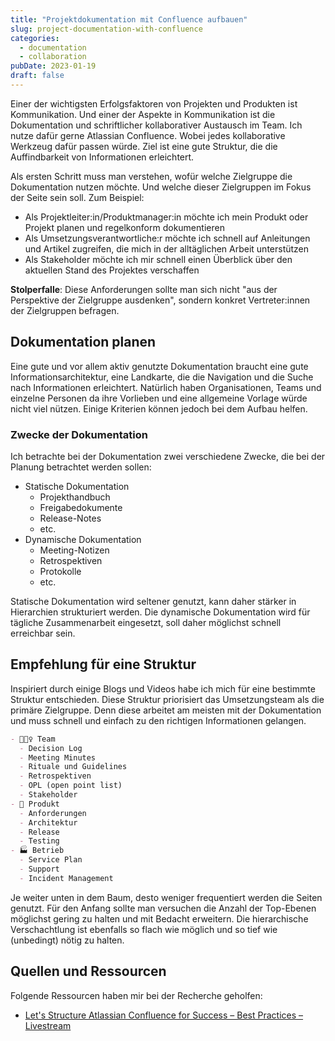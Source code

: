 ```yaml
---
title: "Projektdokumentation mit Confluence aufbauen"
slug: project-documentation-with-confluence
categories:
  - documentation
  - collaboration
pubDate: 2023-01-19
draft: false
---
```


Einer der wichtigsten Erfolgsfaktoren von Projekten und Produkten ist Kommunikation. Und einer der Aspekte in Kommunikation ist die Dokumentation und schriftlicher kollaborativer Austausch im Team. Ich nutze dafür gerne Atlassian Confluence. Wobei jedes kollaborative Werkzeug dafür passen würde. Ziel ist eine gute Struktur, die die Auffindbarkeit von Informationen erleichtert.

<!-- excerpt -->

Als ersten Schritt muss man verstehen, wofür welche Zielgruppe die Dokumentation nutzen möchte. Und welche dieser Zielgruppen im Fokus der Seite sein soll. Zum Beispiel:

- Als Projektleiter:in/Produktmanager:in möchte ich mein Produkt oder Projekt planen und regelkonform dokumentieren
- Als Umsetzungsverantwortliche:r möchte ich schnell auf Anleitungen und Artikel zugreifen, die mich in der alltäglichen Arbeit unterstützen
- Als Stakeholder möchte ich mir schnell einen Überblick über den aktuellen Stand des Projektes verschaffen

**Stolperfalle**: Diese Anforderungen sollte man sich nicht "aus der Perspektive der Zielgruppe ausdenken", sondern konkret Vertreter:innen der Zielgruppen befragen.

## Dokumentation planen

Eine gute und vor allem aktiv genutzte Dokumentation braucht eine gute Informationsarchitektur, eine Landkarte, die die Navigation und die Suche nach Informationen erleichtert. Natürlich haben Organisationen, Teams und einzelne Personen da ihre Vorlieben und eine allgemeine Vorlage würde nicht viel nützen. Einige Kriterien können jedoch bei dem Aufbau helfen.

### Zwecke der Dokumentation

Ich betrachte bei der Dokumentation zwei verschiedene Zwecke, die bei der Planung betrachtet werden sollen:

- Statische Dokumentation
  - Projekthandbuch
  - Freigabedokumente
  - Release-Notes
  - etc.
- Dynamische Dokumentation
  - Meeting-Notizen
  - Retrospektiven
  - Protokolle
  - etc.

Statische Dokumentation wird seltener genutzt, kann daher stärker in Hierarchien strukturiert werden. Die dynamische Dokumentation wird für tägliche Zusammenarbeit eingesetzt, soll daher möglichst schnell erreichbar sein.

## Empfehlung für eine Struktur

Inspiriert durch einige Blogs und Videos habe ich mich für eine bestimmte Struktur entschieden. Diese Struktur priorisiert das Umsetzungsteam als die primäre Zielgruppe. Denn diese arbeitet am meisten mit der Dokumentation und muss schnell und einfach zu den richtigen Informationen gelangen.

```md
- 🧙🏻‍♀️ Team
  - Decision Log
  - Meeting Minutes
  - Rituale und Guidelines
  - Retrospektiven
  - OPL (open point list)
  - Stakeholder
- 🎁 Produkt
  - Anforderungen
  - Architektur
  - Release
  - Testing
- 🏭 Betrieb
  - Service Plan
  - Support
  - Incident Management
```

Je weiter unten in dem Baum, desto weniger frequentiert werden die Seiten genutzt. Für den Anfang sollte man versuchen die Anzahl der Top-Ebenen möglichst gering zu halten und mit Bedacht erweitern. Die hierarchische Verschachtlung ist ebenfalls so flach wie möglich und so tief wie (unbedingt) nötig zu halten.

## Quellen und Ressourcen

Folgende Ressourcen haben mir bei der Recherche geholfen:

- [Let's Structure Atlassian Confluence for Success – Best Practices – Livestream](https://www.youtube.com/watch?v=U-f523b2UkU)
